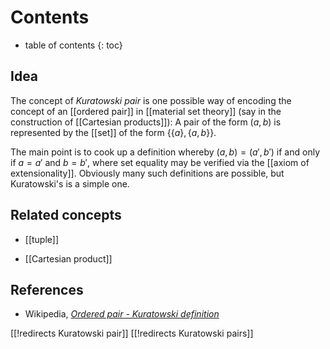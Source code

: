 
# Contents
* table of contents
{: toc}

## Idea

The concept of _Kuratowski pair_ is one possible way of encoding the concept of an [[ordered pair]] in [[material set theory]] (say in the construction of [[Cartesian products]]): A pair of the form $(a,b)$ is represented by the [[set]] of the form $\{\{a\}, \{a,b\}\}$. 

The main point is to cook up a definition whereby $(a, b) = (a', b')$ if and only if $a = a'$ and $b = b'$, where set equality may be verified via the [[axiom of extensionality]]. Obviously many such definitions are possible, but Kuratowski's is a simple one. 


## Related concepts

* [[tuple]]

* [[Cartesian product]]


## References

* Wikipedia, _[Ordered pair - Kuratowski definition](https://en.wikipedia.org/wiki/Ordered_pair#Kuratowski_definition)_ 


[[!redirects Kuratowski pair]]
[[!redirects Kuratowski pairs]]
